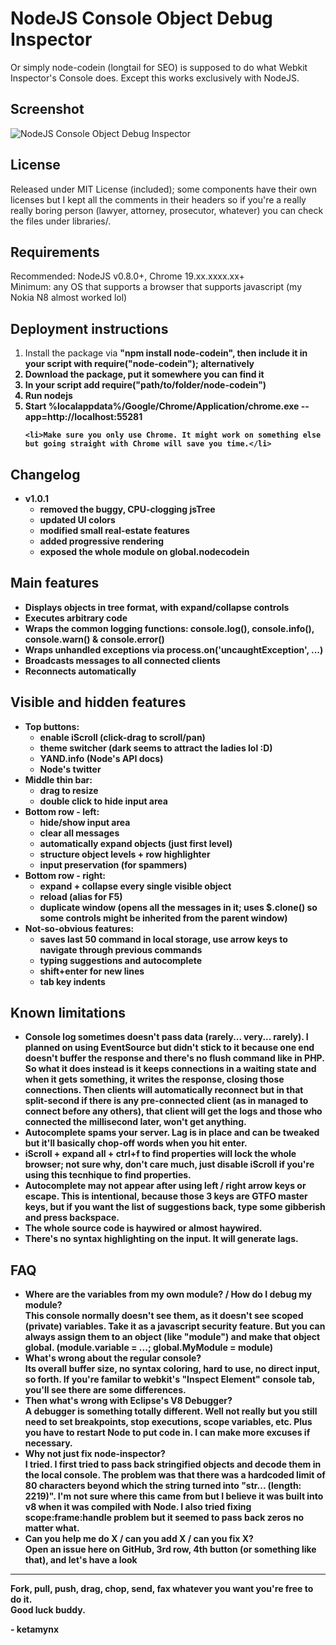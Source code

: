 <h1>NodeJS Console Object Debug Inspector </h1>
<p>Or simply node-codein (longtail for SEO) is supposed to do what Webkit Inspector's Console does. Except this works exclusively with NodeJS.</p>
<h2>Screenshot</h2>

<img src="https://github.com/ketamynx/node-codein/raw/master/images/screenshot.png" alt="NodeJS Console Object Debug Inspector" /> 

<h2>License</h2>
<p>Released under MIT License (included); some components have their own licenses but I kept all the comments in their headers so if you're a really really boring person (lawyer, attorney, prosecutor, whatever) you can check the files under libraries/.</p>

<h2>Requirements</h2>
<p>Recommended: NodeJS v0.8.0+, Chrome 19.xx.xxxx.xx+ <br />
	Minimum: any OS that supports a browser that supports javascript (my Nokia N8 almost worked lol)</p>
<h2>Deployment instructions</h2>
<ol>
	<li>Install the package via <b>&quot;npm install node-codein&quot;<b>, then include it in your script with require(&quot;node-codein&quot;); alternatively</li>
	<li>Download the package, put it somewhere you can find it</li>
	<li>In your script add require(&quot;path/to/folder/node-codein&quot;)</li>
	<li>Run nodejs</li>
	<li>Start <b>%localappdata%/Google/Chrome/Application/chrome.exe --app=http://localhost:55281</b></li>
	
	<li>Make sure you only use Chrome. It might work on something else but going straight with Chrome will save you time.</li>
</ol>

<h2>Changelog</h2>
<ul>
	<li> <b>v1.0.1</b> <br /><ul>
		<li> removed the buggy, CPU-clogging jsTree</li>
		<li> updated UI colors </li>
		<li> modified small real-estate features </li>
		<li> added progressive rendering </li>
		<li> exposed the whole module on <b>global.nodecodein</b> </li>
	</ul> </li>	
</ul>

<h2>Main features</h2>
<ul>
	<li>Displays objects in tree format, with expand/collapse controls</li>
	<li>Executes arbitrary code</li>
	<li>Wraps the common logging functions: console.log(), console.info(), console.warn() &amp; console.error()</li>
	<li>Wraps unhandled exceptions via process.on('uncaughtException', ...)</li>
	<li>Broadcasts messages to all connected clients</li>
	<li>Reconnects automatically</li>
</ul>
<h2>Visible and hidden features</h2>

<ul>
	<li><b>Top buttons:</b> <ul>
		<li>enable iScroll (click-drag to scroll/pan)
		<li>theme switcher (dark seems to attract the ladies lol :D)		
		<li>YAND.info (Node's API docs) 		
		<li>Node's twitter
		</ul>
	</li>
	<li><b>Middle thin bar: </b>
		<ul>
			<li>drag to resize</li>
			<li>double click to hide input area</li>
		</ul>
	</li>
	<li><b>Bottom row - left: </b>
		<ul>
			<li>hide/show input area</li>
			<li>clear all messages</li>
			<li> automatically expand objects (just first level)</li>
			<li> structure object levels + row highlighter</li>
			<li> input preservation (for spammers)</li>
		</ul>
	</li>
	<li><b>Bottom row - right: </b>
		<ul>
			<li>expand + collapse every single visible object</li>
			<li> reload (alias for F5)</li>
			<li> duplicate window (opens all the messages in it; uses $.clone() so some controls might be inherited from the parent window)</li>
		</ul>
	</li>
	<li><b>Not-so-obvious features:</b>
		<ul>
			<li>saves last 50 command in local storage, use arrow keys to navigate through previous commands</li>
			<li>typing suggestions and autocomplete</li>
			<li>shift+enter for new lines </li>
			<li>tab key indents</li>
		</ul>
	</li>
</ul>

<h2>Known limitations</h2>
<ul>
	<li>Console log sometimes doesn't pass data (rarely... very... rarely). I planned on using EventSource but didn't stick to it because one end doesn't buffer the response and there's no flush command like in PHP. So what it does instead is it keeps connections in a waiting state and when it gets something, it writes the response, closing those connections. Then clients will automatically reconnect but in that split-second if there is any pre-connected client (as in managed to connect before any others), that client will get the logs and those who connected the millisecond later, won't get anything. </li>
	<li>Autocomplete spams your server. Lag is in place and can be tweaked but it'll basically chop-off words when you hit enter.</li>
	<li>iScroll + expand all + ctrl+f to find properties will lock the whole browser; not sure why, don't care much, just disable iScroll if you're using this tecnhique to find properties.</li>
	<li>Autocomplete may not appear after using left / right arrow keys or escape. This is intentional, because those 3 keys are GTFO master keys, but if you want the list of suggestions back, type some gibberish and press backspace.</li>
	<li>The whole source code is haywired or almost haywired.</li>
	<li>There's no syntax highlighting on the input. It will generate lags.</li>
</ul>

<h2>FAQ</h2>
<ul><li><b>Where are the variables from my own module? / How do I debug my module?</b><br />
		This console normally doesn't see them, as it doesn't see scoped (private) variables. Take it as a javascript security feature. But you can always assign them to an object (like "module") and make that object global. (module.variable = ...; global.MyModule = module)
	</li>
	<li><b>What's wrong about the regular console?</b><br />
	Its overall buffer size, no syntax coloring, hard to use, no direct input, so forth. If you're familar to webkit's &quot;Inspect Element&quot; console tab, you'll see there are some differences.</li>
	<li><b>Then what's wrong with Eclipse's V8 Debugger?</b><br /> 
		A debugger is something totally different. Well not really but you still need to set breakpoints, stop executions, scope variables, etc. Plus you have to restart Node to put code in. I can make more excuses if necessary.	</li>
	<li><b>Why not just fix node-inspector?</b><br />
		I tried. I first tried to pass back stringified objects and decode them in the local console. The problem was that there was a hardcoded limit of 80 characters beyond which the string turned into &quot;str... (length: 2219)&quot;. I'm not sure where this came from but I believe it was built into v8 when it was compiled with Node. I also tried fixing scope:frame:handle problem but it seemed to pass back zeros no matter what. </li>
	<li><b>Can you help me do X / can you add X / can you fix X?</b><br />
		Open an issue here on GitHub, 3rd row, 4th button (or something like that), and let's have a look</li>
</ul>

<hr />
<p>Fork, pull, push, drag, chop, send, fax whatever you want you're free to do it.<br />
	Good luck buddy.
</p>
<p>- ketamynx </p>

